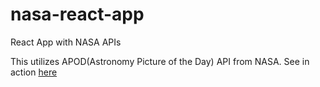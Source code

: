# nasa-react-app
 React App with NASA APIs

 This utilizes APOD(Astronomy Picture of the Day) API from NASA.
 See in action [here](https://dpjha-react-nasa-apod.netlify.app/)
